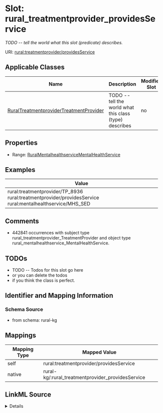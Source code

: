 

# Slot: rural_treatmentprovider_providesService


_TODO -- tell the world what this slot (predicate) describes._





URI: [rural:treatmentprovider/providesService](http://sail.ua.edu/ruralkg/treatmentprovider/providesService)



<!-- no inheritance hierarchy -->





## Applicable Classes

| Name | Description | Modifies Slot |
| --- | --- | --- |
| [RuralTreatmentproviderTreatmentProvider](../classes/RuralTreatmentproviderTreatmentProvider.md) | TODO -- tell the world what this class (type) describes |  no  |







## Properties

* Range: [RuralMentalhealthserviceMentalHealthService](../classes/RuralMentalhealthserviceMentalHealthService.md)






## Examples

| Value |
| --- |
| rural:treatmentprovider/TP_8936 rural:treatmentprovider/providesService rural:mentalhealthservice/MHS_SED |

## Comments

* 442841 occurrences with subject type rural_treatmentprovider_TreatmentProvider and object type rural_mentalhealthservice_MentalHealthService.

## TODOs

* TODO -- Todos for this slot go here
* or you can delete the todos
* if you think the class is perfect.

## Identifier and Mapping Information







### Schema Source


* from schema: rural-kg




## Mappings

| Mapping Type | Mapped Value |
| ---  | ---  |
| self | rural:treatmentprovider/providesService |
| native | rural-kg/:rural_treatmentprovider_providesService |




## LinkML Source

<details>
```yaml
name: rural_treatmentprovider_providesService
description: TODO -- tell the world what this slot (predicate) describes.
todos:
- TODO -- Todos for this slot go here
- or you can delete the todos
- if you think the class is perfect.
comments:
- 442841 occurrences with subject type rural_treatmentprovider_TreatmentProvider and
  object type rural_mentalhealthservice_MentalHealthService.
examples:
- value: rural:treatmentprovider/TP_8936 rural:treatmentprovider/providesService rural:mentalhealthservice/MHS_SED
from_schema: rural-kg
rank: 1000
slot_uri: rural:treatmentprovider/providesService
alias: rural_treatmentprovider_providesService
domain_of:
- rural_treatmentprovider_TreatmentProvider
range: rural_mentalhealthservice_MentalHealthService

```
</details>